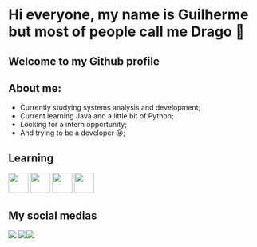 # **Hi everyone, my name is Guilherme but most of people call me Drago** :raising_hand:
## Welcome to my Github profile 

## About me: 

* Currently studying systems analysis and development;
* Current learning Java and a little bit of Python;
* Looking for a intern opportunity;
* And trying to be a developer :stuck_out_tongue_closed_eyes:; 

## Learning

<img src="https://cdn.jsdelivr.net/gh/devicons/devicon@latest/icons/git/git-original.svg" width = "40" height = "40" />  <img src="https://cdn.jsdelivr.net/gh/devicons/devicon@latest/icons/java/java-original.svg" width = "40" height = "40" /> <img src="https://cdn.jsdelivr.net/gh/devicons/devicon@latest/icons/python/python-plain.svg" width = "40" height = "40"/> <img src="https://cdn.jsdelivr.net/gh/devicons/devicon@latest/icons/github/github-original.svg" width = "40" height = "40" />
          
## My social medias 

<div>
<a href="www.linkedin.com/in/guilherme-drago-b99875228" target="_blank"><img loading="lazy" src="https://img.shields.io/badge/-LinkedIn-%230077B5?style=for-the-badge&logo=linkedin&logoColor=white" target = "_blank"></a>
<a href = "mailto: guilhermedrago56@gmail.com"><img loading="lazy" src="<a href = "mailto:contato@seu-usuário-aqui"><img loading="lazy" src="https://img.shields.io/badge/Gmail-D14836?style=for-the-badge&logo=gmail&logoColor=white" target="_blank"></a>
</div>
          
          
          
